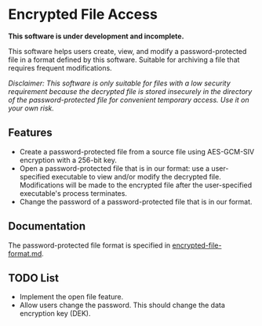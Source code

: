 # Encrypted File Access

**This software is under development and incomplete.**

This software helps users create, view, and modify a password-protected file in a format defined by this software. Suitable for archiving a file that requires frequent modifications.

*Disclaimer: This software is only suitable for files with a low security requirement because the decrypted file is stored insecurely in the directory of the password-protected file for convenient temporary access. Use it on your own risk.*

## Features

- Create a password-protected file from a source file using AES-GCM-SIV encryption with a 256-bit key.
- Open a password-protected file that is in our format: use a user-specified executable to view and/or modify the decrypted file. Modifications will be made to the encrypted file after the user-specified executable's process terminates.
- Change the password of a password-protected file that is in our format.

## Documentation

The password-protected file format is specified in [encrypted-file-format.md](encrypted-file-format.md).

## TODO List

- Implement the open file feature.
- Allow users change the password. This should change the data encryption key (DEK).
